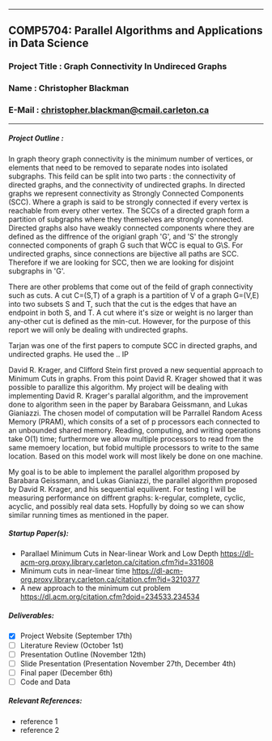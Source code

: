 <hr>

## COMP5704: Parallel Algorithms and Applications in Data Science
### Project Title : Graph Connectivity In Undireced Graphs
### Name : Christopher Blackman
### E-Mail : christopher.blackman@cmail.carleton.ca

<hr>

##### Project Outline : 
In graph theory graph connectivity is the minimum number of vertices, or elements that need to be removed to separate nodes into isolated subgraphs. This feild can be split into two parts : the connectivity of directed graphs, and the connectivity of undirected graphs. In directed graphs we represent connectivity as Strongly Connected Components (SCC). Where a graph is said to be strongly connected if every vertex is reachable from every other vertex. The SCCs of a directed graph form a partition of subgraphs where they themselves are strongly connected. Directed graphs also have weakly connected components where they are defined as the diffrence of the origianl graph 'G', and 'S' the strongly connected components of graph G such that WCC is equal to  G\S. For undirected graphs, since connections are bijective all paths are SCC. Therefore if we are looking for SCC, then we are looking for disjoint subgraphs in 'G'.

There are other problems that come out of the feild of graph connectivity such as cuts.
A cut C=(S,T) of a graph is a partition of V of a graph G=(V,E) into two subsets S and T, such that the cut is the edges that have an endpoint in both S, and T. A cut where it's size or weight is no larger than any-other cut is defined as the min-cut.
However, for the purpose of this report we will only be dealing with undirected graphs.

Tarjan was one of the first papers to compute SCC in directed graphs, and undirected graphs. He used the .. IP

David R. Krager, and Clifford Stein first proved a new sequential approach to Minimum Cuts in graphs.
From this point David R. Krager showed that it was possible to parallize this algorithm. My project will be dealing with implementing David R. Krager's parallal algorithm, and the improvement done to algorithm seen in the paper by Barabara Geissmann, and Lukas Gianiazzi. The chosen model of computation will be Parrallel Random Acess Memory (PRAM), which consits of a set of p processors each connected to an unbounded shared memory. Reading, computing, and writing operations take O(1) time; furthermore we allow multiple processors to read from the same memoery location, but fobid multiple processors to write to the same location. Based on this model work will most likely be done on one machine.

My goal is to be able to implement the parallel algorithm proposed by Barabara Geissmann, and Lukas Gianiazzi, the parallel algorithm proposed by David R. Krager, and his sequential equilivent. For testing I will be measuring performance on diffrent graphs: k-regular, complete, cyclic, acyclic, and possibly real data sets. Hopfully by doing so we can show similar running times as mentioned in the paper.


 
##### Startup Paper(s):
  - Parallael Minimum Cuts in Near-linear Work and Low Depth https://dl-acm-org.proxy.library.carleton.ca/citation.cfm?id=331608
  - Minimum cuts in near-linear time https://dl-acm-org.proxy.library.carleton.ca/citation.cfm?id=3210377
  - A new approach to the minimum cut problem https://dl.acm.org/citation.cfm?doid=234533.234534
  
##### Deliverables:
  - [x] Project Website (September 17th)
  - [ ] Literature Review (October 1st)
  - [ ] Presentation Outline (November 12th)
  - [ ] Slide Presentation (Presentation November 27th, December 4th)
  - [ ] Final paper (December 6th)
  - [ ] Code and Data
##### Relevant References:
  - reference 1
  - reference 2
